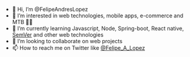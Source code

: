 - 👋 Hi, I’m @FelipeAndresLopez
- 👀 I’m interested in web technologies, mobile apps, e-commerce and MTB 🚵‍♂️
- 🌱 I’m currently learning Javascript, Node, Spring-boot, React native, [SemVer](https://semver.org/) and other web technologies
- 💞️ I’m looking to collaborate on web projects
- 📫 How to reach me on Twitter like [@Felipe_A_Lopez](https://twitter.com/Felipe_A_Lopez) 

<!---
FelipeAndresLopez/FelipeAndresLopez is a ✨ special ✨ repository because its `README.md` (this file) appears on your GitHub profile.
You can click the Preview link to take a look at your changes.
--->
